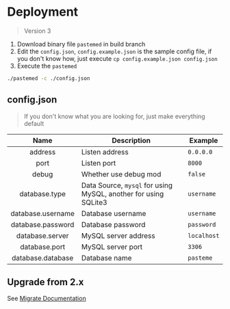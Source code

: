 # Deployment

> Version 3

1. Download binary file `pastemed` in build branch
2. Edit the `config.json`, `config.example.json` is the sample config file, if you don't know how, just execute `cp config.example.json config.json`
3. Execute the `pastemed`

```bash
./pastemed -c ./config.json
```

## config.json

> If you don't know what you are looking for, just make everything default

| Name | Description | Example |
| :---: | --- | --- |
| address | Listen address | `0.0.0.0` |
| port | Listen port | `8000` |
| debug | Whether use debug mod | `false` |
| database.type | Data Source, `mysql` for using MySQL, another for using SQLite3 | `username` |
| database.username | Database username | `username` |
| database.password | Database password | `password` |
| database.server | MySQL server address | `localhost` |
| database.port | MySQL server port | `3306` |
| database.database | Database name | `pasteme` |

## Upgrade from 2.x

See [Migrate Documentation](./MIGRATE.md)
